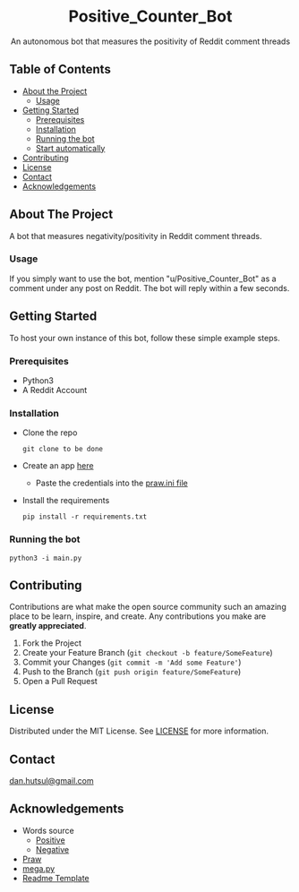 

<h1 align=center>Positive_Counter_Bot</h1>
<p align=center>An autonomous bot that measures the positivity of Reddit comment threads</p>


## Table of Contents

* [About the Project](#about-the-project)
  * [Usage](#usage) 
* [Getting Started](#getting-started)
  * [Prerequisites](#prerequisites)
  * [Installation](#installation)
  * [Running the bot](#running-the-bot)
  * [Start automatically](#start-automatically-at-reboot)
* [Contributing](#contributing)
* [License](#license)
* [Contact](#contact)
* [Acknowledgements](#acknowledgements)

## About The Project

A bot that measures negativity/positivity in Reddit comment threads.


### Usage

If you simply want to use the bot, mention "u/Positive_Counter_Bot" as a comment under any post on Reddit. The bot will reply within a few seconds.


## Getting Started

To host your own instance of this bot, follow these simple example steps.
    

### Prerequisites

* Python3
* A Reddit Account
  

### Installation


* Clone the repo

      git clone to be done
    
* Create an app [here](https://www.reddit.com/prefs/apps)
   * Paste the credentials into the [praw.ini file](praw.ini)
* Install the requirements

      pip install -r requirements.txt

### Running the bot

    python3 -i main.py
    
## Contributing

Contributions are what make the open source community such an amazing place to be learn, inspire, and create. Any contributions you make are **greatly appreciated**.

1. Fork the Project
2. Create your Feature Branch (`git checkout -b feature/SomeFeature`)
3. Commit your Changes (`git commit -m 'Add some Feature'`)
4. Push to the Branch (`git push origin feature/SomeFeature`)
5. Open a Pull Request




## License

Distributed under the MIT License. See [LICENSE](LICENSE) for more information.


## Contact

dan.hutsul@gmail.com


## Acknowledgements

* Words source
    * [Positive](https://gist.github.com/mkulakowski2/4289437)
    * [Negative](https://gist.github.com/mkulakowski2/4289441)
* [Praw](https://praw.readthedocs.io/en/latest)
* [mega.py](https://pypi.org/project/mega.py/)
* [Readme Template](https://github.com/othneildrew/Best-README-Template/blob/master/README.md#acknowledgements)

